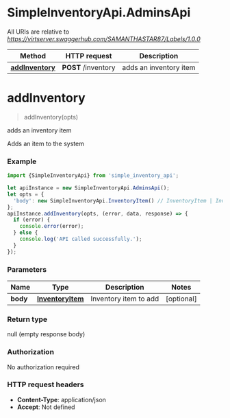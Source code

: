 # SimpleInventoryApi.AdminsApi

All URIs are relative to *https://virtserver.swaggerhub.com/SAMANTHASTAR87/Labels/1.0.0*

Method | HTTP request | Description
------------- | ------------- | -------------
[**addInventory**](AdminsApi.md#addInventory) | **POST** /inventory | adds an inventory item

<a name="addInventory"></a>
# **addInventory**
> addInventory(opts)

adds an inventory item

Adds an item to the system

### Example
```javascript
import {SimpleInventoryApi} from 'simple_inventory_api';

let apiInstance = new SimpleInventoryApi.AdminsApi();
let opts = { 
  'body': new SimpleInventoryApi.InventoryItem() // InventoryItem | Inventory item to add
};
apiInstance.addInventory(opts, (error, data, response) => {
  if (error) {
    console.error(error);
  } else {
    console.log('API called successfully.');
  }
});
```

### Parameters

Name | Type | Description  | Notes
------------- | ------------- | ------------- | -------------
 **body** | [**InventoryItem**](InventoryItem.md)| Inventory item to add | [optional] 

### Return type

null (empty response body)

### Authorization

No authorization required

### HTTP request headers

 - **Content-Type**: application/json
 - **Accept**: Not defined

